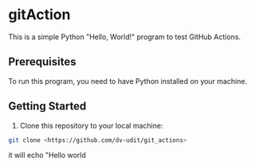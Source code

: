 # gitAction

This is a simple Python "Hello, World!" program to test GitHub Actions.

## Prerequisites

To run this program, you need to have Python installed on your machine.

## Getting Started

1. Clone this repository to your local machine:

```bash
git clone <https://github.com/dv-udit/git_actions>
```
it will echo "Hello world